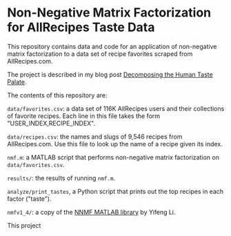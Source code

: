 # Non-Negative Matrix Factorization for AllRecipes Taste Data

This repository contains data and code for an application of non-negative matrix factorization to a data set of recipe favorites scraped from AllRecipes.com.

The project is described in my blog post [Decomposing the Human Taste Palate](http://www.jeremymcohen.net/posts/taste/).

The contents of this repository are:

`data/favorites.csv`: a data set of 116K AllRecipes users and their collections of favorite recipes.
Each line in this file takes the form "USER_INDEX,RECIPE_INDEX".

`data/recipes.csv`: the names and slugs of 9,546 recipes from AllRecipes.com.
Use this file to look up the name of a recipe given its index.

`nmf.m`: a MATLAB script that performs non-negative matrix factorization on `data/favorites.csv`.

`results/`: the results of running `nmf.m`.  

`analyze/print_tastes`, a Python script that prints out the top recipes in each factor ("taste"). 

`nmfv1_4/`: a copy of the [NNMF MATLAB library](https://sites.google.com/site/nmftool/) by Yifeng Li. 

This project 
